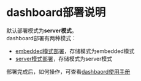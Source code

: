 # dashboard部署说明
默认部署模式为**server模式**。  
dashboard部署有两种模式：  
- [embedded模式部署](/zh-cn/docs/ops/dashboard/deploy-embedded.html)，存储模式为embedded模式  
- [server模式部署](/zh-cn/docs/ops/dashboard/deploy-server.html)，存储模式为server模式    
  
部署完成后，如何操作，可查看[dashbaord使用手册](/zh-cn/docs/ops/dashboard/dashboard-guild.html)
